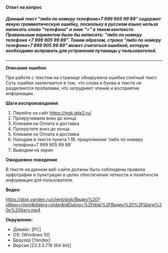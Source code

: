 **Ответ на вопрос**
##### Данный текст "либо по номеру телефона+7 999 905 99 89" содержит явную грамматическую ошибку, поскольку в русском языке нельзя написать слово "телефона" и знак "+" в таком контексте. Правильным вариантом было бы написать: "либо по номеру телефона +7 999 905 99 89". Таким образом, строка "либо по номеру телефона+7 999 905 99 89" может считаться ошибкой, которую необходимо исправить для устранения путаницы у пользователей.
______________________________________________________________________________________________

**Описание ошибки**:

При работе с текстом на странице обнаружена ошибка слитный текст. Суть ошибки заключается в том, что слова и буквы в тексте не разделяются пробелами, что затрудняет чтение и восприятие информации.


**Шаги воспроизведения**:

1. Перейти на сайт https://msk.tele2.ru/
2. Прокручиваем вниз до конца
3. Кликаем на Оплата и доставка
4. Прокрутите вниз до конца
5. Кликаем на Оплата и доставка
6. Находим в тексте пункта 1.18. предложение 'либо по номеру телефона+7 999 905 99 89'
7. Выводим на экран

**Ожидаемое поведение**

В тексте на данном веб-сайте должны быть соблюдены правила орфографии и пунктуации в целях обеспечения четкости и понятности информации для пользователя.

**Видео**: 

https://disk.yandex.ru/client/disk/Видео%20?idApp=client&dialog=slider&idDialog=%2Fdisk%2FВидео%20%2FШаги%20к%20багу.mp4

**Окружение:**
 - Девайс: [PC]
 - OS: [Windows 10]
 - Браузер [Yandex]
 - Версия [23.3.3.719 (64-bit)]
